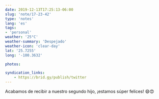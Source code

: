 ```yaml
---
date: 2019-12-13T17:25:13-06:00
slug: 'note/17-23-42'
type: 'notes'
lang: 'es'
tags:
- 'personal'
weather: '25°C'
weather-summary: 'Despejado'
weather-icon: 'clear-day'
lat: '25.7255'
long: '-100.3632'

photos:

syndication_links:
    - https://brid.gy/publish/twitter
---
```

Acabamos de recibir a nuestro segundo hijo, ¡estamos súper felices! 😄😍 
